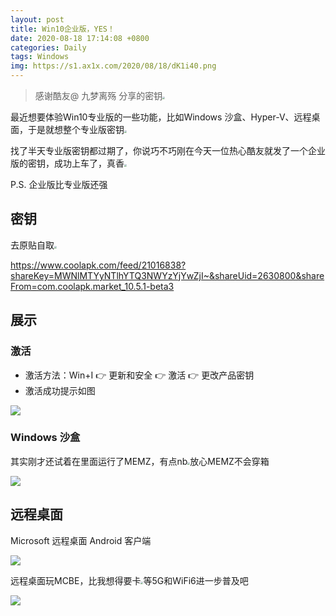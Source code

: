 ```yaml
---
layout: post
title: Win10企业版，YES！
date: 2020-08-18 17:14:08 +0800
categories: Daily
tags: Windows
img: https://s1.ax1x.com/2020/08/18/dK1i40.png
---
```

> 感谢酷友@ 九梦离殇 分享的密钥<img src="https://gitee.com/jieran233/pic-bed/raw/master/coolapk_emotion_37_doge.png" style="zoom:25%;" />

最近想要体验Win10专业版的一些功能，比如Windows 沙盒、Hyper-V、远程桌面，于是就想整个专业版密钥<img src="https://gitee.com/jieran233/pic-bed/raw/master/coolapk_emotion_64_shounuehuaji.png" style="zoom:25%;" />

找了半天专业版密钥都过期了，你说巧不巧刚在今天一位热心酷友就发了一个企业版的密钥，成功上车了，真香<img src="https://gitee.com/jieran233/pic-bed/raw/master/coolapk_emotion_64_shounuehuaji.png" style="zoom:25%;" />

P.S. 企业版比专业版还强

## 密钥

去原贴自取<img src="https://gitee.com/jieran233/pic-bed/raw/master/coolapk_emotion_64_shounuehuaji.png" style="zoom:25%;" />

https://www.coolapk.com/feed/21016838?shareKey=MWNlMTYyNTlhYTQ3NWYzYjYwZjI~&shareUid=2630800&shareFrom=com.coolapk.market_10.5.1-beta3

## 展示

### 激活

- 激活方法：Win+I 👉 更新和安全 👉 激活 👉 更改产品密钥
- 激活成功提示如图

![](https://s1.ax1x.com/2020/08/18/dK1i40.png)

### Windows 沙盒

其实刚才还试着在里面运行了MEMZ，有点nb<img src="https://gitee.com/jieran233/pic-bed/raw/master/coolapk_emotion_64_shounuehuaji.png" style="zoom:25%;" />放心MEMZ不会穿箱

![](https://s1.ax1x.com/2020/08/18/dKY9fI.png)

## 远程桌面

Microsoft 远程桌面 Android 客户端

![](https://s1.ax1x.com/2020/08/18/dKwbUU.png)

远程桌面玩MCBE，比我想得要卡<img src="https://gitee.com/jieran233/pic-bed/raw/master/coolapk_emotion_37_doge.png" style="zoom:25%;" />等5G和WiFi6进一步普及吧

![](https://s1.ax1x.com/2020/08/18/dKwHET.png)
